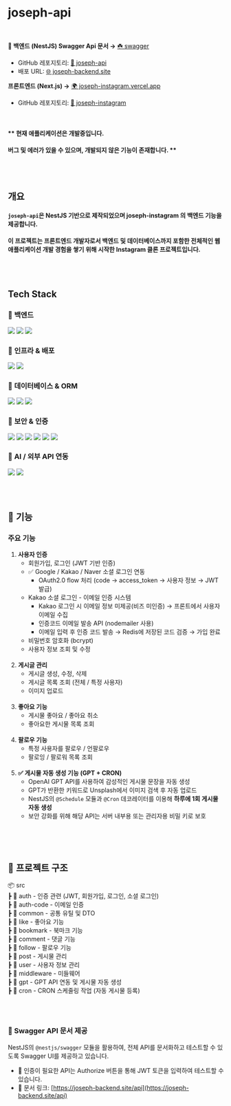 # joseph-api

<br>


**🚀 백엔드 (NestJS) Swagger Api 문서 →** [☘️ swagger](https://joseph-backend.site/api) 

- GitHub 레포지토리: [📂 joseph-api](https://github.com/changmoolee/joseph-api)
- 배포 URL: [🌐 joseph-backend.site](https://joseph-backend.site)

**프론트엔드 (Next.js) →** [🌍 joseph-instagram.vercel.app](https://joseph-instagram.vercel.app/)

- GitHub 레포지토리: [📂 joseph-instagram](https://github.com/changmoolee/joseph-instagram)

<br>

#### \*\* 현재 애플리케이션은 개발중입니다.

#### 버그 및 에러가 있을 수 있으며, 개발되지 않은 기능이 존재합니다. \*\*

<br><br>

## 개요

#### `joseph-api`은 NestJS 기반으로 제작되었으며 joseph-instagram 의 백엔드 기능을 제공합니다.<br>

#### 이 프로젝트는 프론트엔드 개발자로서 백엔드 및 데이터베이스까지 포함한 전체적인 웹 애플리케이션 개발 경험을 쌓기 위해 시작한 Instagram 클론 프로젝트입니다.

<br><br>

## Tech Stack

### 📌 **백엔드**

<img src="https://img.shields.io/badge/NestJS-E0234E?style=flat-square&logo=NestJS&logoColor=white"/></a>
<img src="https://img.shields.io/badge/TypeScript-3178C6?style=flat-square&logo=TypeScript&logoColor=white"/></a>
<img src="https://img.shields.io/badge/Node.js-339933?style=flat-square&logo=Node.js&logoColor=white"/></a>

### 📌 **인프라 & 배포**

<img src="https://img.shields.io/badge/AWS-EC2-FF9900?style=flat-square&logo=Amazon-EC2&logoColor=white"/></a>
<img src="https://img.shields.io/badge/AWS-S3-569A31?style=flat-square&logo=Amazon-S3&logoColor=white"/></a>

### 📌 **데이터베이스 & ORM**

<img src="https://img.shields.io/badge/MySQL-4479A1?style=flat-square&logo=MySQL&logoColor=white"/></a>
<img src="https://img.shields.io/badge/TypeORM-FF5733?style=flat-square&logo=typeorm&logoColor=white"/></a>
<img src="https://img.shields.io/badge/AWS-S3-569A31?style=flat-square&logo=Amazon-S3&logoColor=white"/></a>

### 📌 **보안 & 인증**

<img src="https://img.shields.io/badge/JWT-black?style=flat-square&logo=jsonwebtokens&logoColor=white"/></a>
<img src="https://img.shields.io/badge/bcrypt-aaaaaa?style=flat-square&logo=security&logoColor=white"/></a>
<img src="https://img.shields.io/badge/Google OAuth2.0-4285F4?style=flat-square&logo=google&logoColor=white"/></a>
<img src="https://img.shields.io/badge/Kakao OAuth2.0-FEE500?style=flat-square&logo=kakao&logoColor=black"/>
<img src="https://img.shields.io/badge/Naver OAuth2.0-03C75A?style=flat-square&logo=naver&logoColor=white"/>
<img src="https://img.shields.io/badge/Redis-DC382D?style=flat-square&logo=redis&logoColor=white"/>

### 📌 **AI / 외부 API 연동**

<div>
<img src="https://img.shields.io/badge/OpenAI-412991?style=flat-square&logo=openai&logoColor=white"/>
<img src="https://img.shields.io/badge/Unsplash-000000?style=flat-square&logo=Unsplash&logoColor=white"/>
</div>

<br><br>

## 📌 기능

### 주요 기능

1. **사용자 인증** <br>
   - 회원가입, 로그인 (JWT 기반 인증)
   - ✅ Google / Kakao / Naver 소셜 로그인 연동
     - OAuth2.0 flow 처리 (code → access_token → 사용자 정보 → JWT 발급)
   - Kakao 소셜 로그인 - 이메일 인증 시스템
     - Kakao 로그인 시 이메일 정보 미제공(비즈 미인증) → 프론트에서 사용자 이메일 수집
     - 인증코드 이메일 발송 API (nodemailer 사용)
     - 이메일 입력 후 인증 코드 발송 → Redis에 저장된 코드 검증 → 가입 완료
   - 비밀번호 암호화 (bcrypt)<br>
   - 사용자 정보 조회 및 수정<br><br>
2. **게시글 관리** <br>
   - 게시글 생성, 수정, 삭제<br>
   - 게시글 목록 조회 (전체 / 특정 사용자)<br>
   - 이미지 업로드<br><br>
3. **좋아요 기능** <br>
   - 게시물 좋아요 / 좋아요 취소<br>
   - 좋아요한 게시물 목록 조회<br><br>
4. **팔로우 기능** <br>
   - 특정 사용자를 팔로우 / 언팔로우<br>
   - 팔로잉 / 팔로워 목록 조회<br><br>
5. **✅ 게시물 자동 생성 기능 (GPT + CRON)** <br>  
   - OpenAI GPT API를 사용하여 감성적인 게시물 문장을 자동 생성  
   - GPT가 반환한 키워드로 Unsplash에서 이미지 검색 후 자동 업로드  
   - NestJS의 `@Schedule` 모듈과 `@Cron` 데코레이터를 이용해 **하루에 1회 게시물 자동 생성**  
   - 보안 강화를 위해 해당 API는 서버 내부용 또는 관리자용 비밀 키로 보호<br><br>



<br><br>

## 📂 프로젝트 구조

📦 src<br>
┣ 📂 auth - 인증 관련 (JWT, 회원가입, 로그인, 소셜 로그인)<br>
┣ 📂 auth-code - 이메일 인증<br>
┣ 📂 common - 공통 유틸 및 DTO<br>
┣ 📂 like - 좋아요 기능<br>
┣ 📂 bookmark - 북마크 기능<br>
┣ 📂 comment - 댓글 기능<br>
┣ 📂 follow - 팔로우 기능<br>
┣ 📂 post - 게시물 관리<br>
┣ 📂 user - 사용자 정보 관리<br>
┣ 📂 middleware - 미들웨어 <br>
┣ 📂 gpt - GPT API 연동 및 게시물 자동 생성 <br>
┣ 📂 cron - CRON 스케줄링 작업 (자동 게시물 등록) <br>

<br><br>

### 📘 Swagger API 문서 제공

NestJS의 `@nestjs/swagger` 모듈을 활용하여, 전체 API를 문서화하고 테스트할 수 있도록 Swagger UI를 제공하고 있습니다.

- 🔐 인증이 필요한 API는 Authorize 버튼을 통해 JWT 토큰을 입력하여 테스트할 수 있습니다.
- 🚀 문서 링크: [https://joseph-backend.site/api](https://joseph-backend.site/api)

